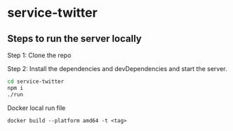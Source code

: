 # service-twitter

## Steps to run the server locally

Step 1: Clone the repo

Step 2: Install the dependencies and devDependencies and start the server.

```sh
cd service-twitter
npm i
./run
```

Docker local run file

`docker build --platform amd64 -t <tag>`
